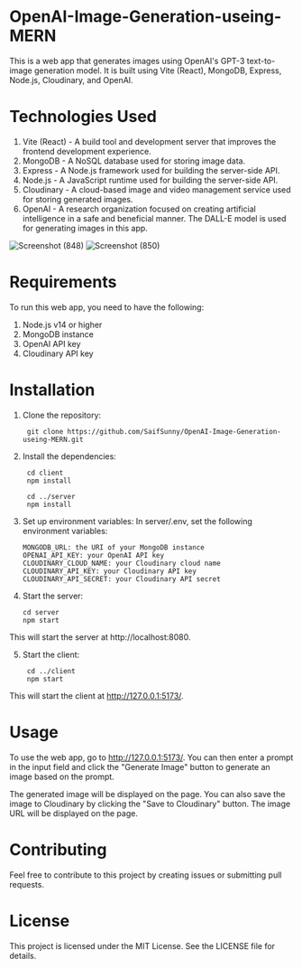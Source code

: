 # OpenAI-Image-Generation-useing-MERN

This is a web app that generates images using OpenAI's GPT-3 text-to-image generation model. It is built using Vite (React), MongoDB, Express, Node.js, Cloudinary, and OpenAI.

# Technologies Used
1. Vite (React) - A build tool and development server that improves the frontend development experience.
2. MongoDB - A NoSQL database used for storing image data.
3. Express - A Node.js framework used for building the server-side API.
4. Node.js - A JavaScript runtime used for building the server-side API.
5. Cloudinary - A cloud-based image and video management service used for storing generated images.
6. OpenAI - A research organization focused on creating artificial intelligence in a safe and beneficial manner. The DALL-E model is used for generating images in this app.

![Screenshot (848)](https://user-images.githubusercontent.com/72490093/223148038-7715ef64-aa2b-4516-8b3f-2f9b67e1868f.png)
![Screenshot (850)](https://user-images.githubusercontent.com/72490093/223148052-7b4b07bb-2e39-4590-afa4-0aa14f7595b0.png)

# Requirements
To run this web app, you need to have the following:

1. Node.js v14 or higher
2. MongoDB instance
3. OpenAI API key
4. Cloudinary API key

# Installation
1. Clone the repository: 

        git clone https://github.com/SaifSunny/OpenAI-Image-Generation-useing-MERN.git
        
4. Install the dependencies: 

        cd client
        npm install

        cd ../server
        npm install
  
3. Set up environment variables: In server/.env, set the following environment variables:

       MONGODB_URL: the URI of your MongoDB instance
       OPENAI_API_KEY: your OpenAI API key
       CLOUDINARY_CLOUD_NAME: your Cloudinary cloud name
       CLOUDINARY_API_KEY: your Cloudinary API key
       CLOUDINARY_API_SECRET: your Cloudinary API secret

4. Start the server: 

       cd server
       npm start
  
This will start the server at http://localhost:8080.

5. Start the client:

        cd ../client
        npm start
  
This will start the client at http://127.0.0.1:5173/.

# Usage
To use the web app, go to http://127.0.0.1:5173/. You can then enter a prompt in the input field and click the "Generate Image" button to generate an image based on the prompt.

The generated image will be displayed on the page. You can also save the image to Cloudinary by clicking the "Save to Cloudinary" button. The image URL will be displayed on the page.

# Contributing
Feel free to contribute to this project by creating issues or submitting pull requests.

# License
This project is licensed under the MIT License. See the LICENSE file for details.
